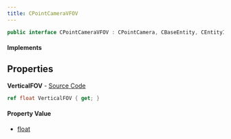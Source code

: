 ```yaml
---
title: CPointCameraVFOV
---
```


```csharp
public interface CPointCameraVFOV : CPointCamera, CBaseEntity, CEntityInstance, ISchemaClass<CEntityInstance>, ISchemaClass<CBaseEntity>, ISchemaClass<CPointCamera>, ISchemaClass<CPointCameraVFOV>, ISchemaField, ISchemaClass, INativeHandle
```

#### Implements

## Properties

**VerticalFOV** - [Source Code](https://github.com/swiftly-solution/swiftlys2/blob/master/managed/src/SwiftlyS2.Generated/Schemas/Interfaces/CPointCameraVFOV.cs#L16)

```csharp
ref float VerticalFOV { get; }
```

#### Property Value

- [float](https://learn.microsoft.com/dotnet/api/system.single)

